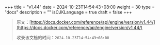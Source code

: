 +++
title = "v1.44"
date = 2024-10-23T14:54:43+08:00
weight = 30
type = "docs"
description = ""
isCJKLanguage = true
draft = false
+++

> 原文：[https://docs.docker.com/reference/api/engine/version/v1.44/](https://docs.docker.com/reference/api/engine/version/v1.44/)
>
> 收录该文档的时间：`2024-10-23T14:54:43+08:00`
